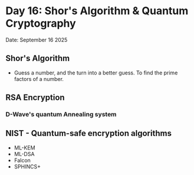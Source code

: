 # Day 16: Shor's Algorithm & Quantum Cryptography

Date: September 16 2025


## Shor's Algorithm

- Guess a number, and the turn into a better guess.  To find the prime factors of a number.

## RSA Encryption

### D-Wave's quantum Annealing system

## NIST - Quantum-safe encryption algorithms

- ML-KEM
- ML-DSA
- Falcon
- SPHINCS+